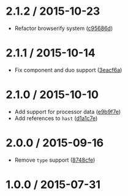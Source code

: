 <!--mdast setext-->

<!--lint disable no-multiple-toplevel-headings-->

2.1.2 / 2015-10-23
==================

*   Refactor browserify system ([c95686d](https://github.com/wooorm/unified/commit/c95686d))

2.1.1 / 2015-10-14
==================

*   Fix component and duo support ([3eacf6a](https://github.com/wooorm/unified/commit/3eacf6a))

2.1.0 / 2015-10-10
==================

*   Add support for processor data ([e9b9f7e](https://github.com/wooorm/unified/commit/e9b9f7e))
*   Add references to `hast` ([d1a1c7e](https://github.com/wooorm/unified/commit/d1a1c7e))

2.0.0 / 2015-09-16
==================

*   Remove `type` support ([8748cfe](https://github.com/wooorm/unified/commit/8748cfe))

1.0.0 / 2015-07-31
==================
